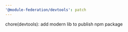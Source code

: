 ```yaml
---
'@module-federation/devtools': patch
---
```


chore(devtools): add modern lib to publish npm package
